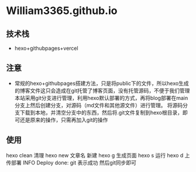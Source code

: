 # William3365.github.io

## 技术栈
* hexo+githubpages+vercel
## 注意
* 常规的hexo+githubpages搭建方法，只是将public下的文件，所以hexo生成的博客文件这只会造成在git托管了博客页面，没有托管源码，不便于我们管理
  本站采用git分支进行管理，利用hexo默认部署的方式，再将blog部署在main分支上然后创建分支，对源码（md文件和其他源文件）进行管理。
  将源码分支下载到本地，并清空分支中的东西，然后将.git文件复制到hexo根目录，即可还是原来的操作，只需再加入git的操作
## 使用
hexo clean 清理
hexo new 文章名 新建
hexo g 生成页面
hexo s 运行
hexo d 上传部署  INFO  Deploy done: git 表示成功
然后git同步即可
